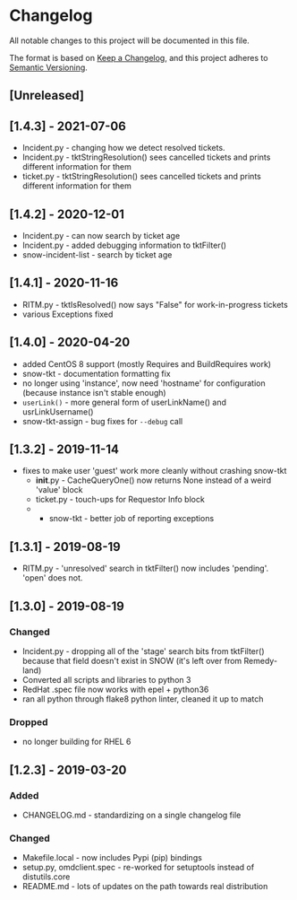 # Changelog

All notable changes to this project will be documented in this file.

The format is based on [Keep a
Changelog](https://keepachangelog.com/en/1.0.0/), and this project adheres
to [Semantic Versioning](https://semver.org/spec/v2.0.0.html).

## [Unreleased]

## [1.4.3] - 2021-07-06

* Incident.py - changing how we detect resolved tickets.
* Incident.py - tktStringResolution() sees cancelled tickets and
  prints different information for them
* ticket.py - tktStringResolution() sees cancelled tickets and
  prints different information for them

## [1.4.2] - 2020-12-01

* Incident.py - can now search by ticket age
* Incident.py - added debugging information to tktFilter()
* snow-incident-list - search by ticket age

## [1.4.1] - 2020-11-16

* RITM.py - tktIsResolved() now says "False" for work-in-progress tickets
* various Exceptions fixed

## [1.4.0] - 2020-04-20

* added CentOS 8 support (mostly Requires and BuildRequires work)
* snow-tkt - documentation formatting fix
* no longer using 'instance', now need 'hostname' for configuration
  (because instance isn't stable enough)
* `userLink()` - more general form of userLinkName() and usrLinkUsername()
* snow-tkt-assign - bug fixes for `--debug` call

## [1.3.2] - 2019-11-14

* fixes to make user 'guest' work more cleanly without crashing snow-tkt
    - __init__.py - CacheQueryOne() now returns None instead of a weird
      'value' block
    - ticket.py - touch-ups for Requestor Info block
    - * snow-tkt - better job of reporting exceptions

## [1.3.1] - 2019-08-19

* RITM.py - 'unresolved' search in tktFilter() now includes 'pending'.
  'open' does not.

## [1.3.0] - 2019-08-19

### Changed

* Incident.py - dropping all of the 'stage' search bits from tktFilter()
  because that field doesn't exist in SNOW (it's left over from Remedy-land)
* Converted all scripts and libraries to python 3
* RedHat .spec file now works with epel + python36
* ran all python through flake8 python linter, cleaned it up to match

### Dropped

* no longer building for RHEL 6

## [1.2.3] - 2019-03-20

### Added

* CHANGELOG.md - standardizing on a single changelog file

### Changed

* Makefile.local - now includes Pypi (pip) bindings
* setup.py, omdclient.spec - re-worked for setuptools instead of distutils.core
* README.md - lots of updates on the path towards real distribution

